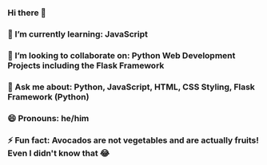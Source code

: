 ### Hi there 👋

<!--
**HussBTWYT/HussBTWYT** is a ✨ _special_ ✨ repository because its `README.md` (this file) appears on your GitHub profile.

Here are some ideas to get you started:

- 🔭 I’m currently working on ...
- 🌱 I’m currently learning ...
- 👯 I’m looking to collaborate on ...
- 🤔 I’m looking for help with ...
- 💬 Ask me about ...
- 📫 How to reach me: ...
- 😄 Pronouns: ...
- ⚡ Fun fact: ...
-->

### 🌱 I’m currently learning: JavaScript
### 👯 I’m looking to collaborate on: Python Web Development Projects including the Flask Framework
### 💬 Ask me about: Python, JavaScript, HTML, CSS Styling, Flask Framework (Python)
### 😄 Pronouns: he/him
### ⚡ Fun fact: Avocados are not vegetables and are actually fruits! Even I didn't know that 😂
